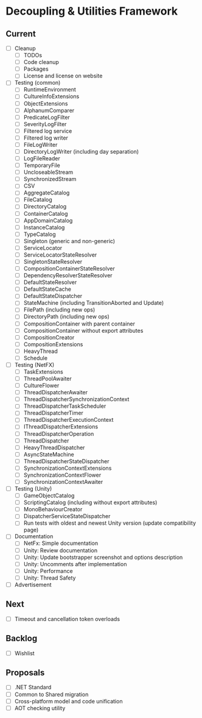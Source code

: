 # Decoupling & Utilities Framework

## Current

- [ ] Cleanup
  - [ ] TODOs
  - [ ] Code cleanup
  - [ ] Packages
  - [ ] License and license on website
- [ ] Testing (common)
  - [ ] RuntimeEnvironment
  - [ ] CultureInfoExtensions
  - [ ] ObjectExtensions
  - [ ] AlphanumComparer
  - [ ] PredicateLogFilter
  - [ ] SeverityLogFilter
  - [ ] Filtered log service
  - [ ] Filtered log writer
  - [ ] FileLogWriter
  - [ ] DirectoryLogWriter (including day separation)
  - [ ] LogFileReader
  - [ ] TemporaryFile
  - [ ] UncloseableStream
  - [ ] SynchronizedStream
  - [ ] CSV
  - [ ] AggregateCatalog
  - [ ] FileCatalog
  - [ ] DirectoryCatalog
  - [ ] ContainerCatalog
  - [ ] AppDomainCatalog
  - [ ] InstanceCatalog
  - [ ] TypeCatalog
  - [ ] Singleton (generic and non-generic)
  - [ ] ServiceLocator
  - [ ] ServiceLocatorStateResolver
  - [ ] SingletonStateResolver
  - [ ] CompositionContainerStateResolver
  - [ ] DependencyResolverStateResolver
  - [ ] DefaultStateResolver
  - [ ] DefaultStateCache
  - [ ] DefaultStateDispatcher
  - [ ] StateMachine (including TransitionAborted and Update)
  - [ ] FilePath (including new ops)
  - [ ] DirectoryPath (including new ops)
  - [ ] CompositionContainer with parent container
  - [ ] CompositionContainer without export attributes
  - [ ] CompositionCreator
  - [ ] CompositionExtensions
  - [ ] HeavyThread
  - [ ] Schedule
- [ ] Testing (NetFX)
  - [ ] TaskExtensions
  - [ ] ThreadPoolAwaiter
  - [ ] CultureFlower
  - [ ] ThreadDispatcherAwaiter
  - [ ] ThreadDispatcherSynchronizationContext
  - [ ] ThreadDispatcherTaskScheduler
  - [ ] ThreadDispatcherTimer
  - [ ] ThreadDispatcherExecutionContext
  - [ ] IThreadDispatcherExtensions
  - [ ] ThreadDispatcherOperation
  - [ ] ThreadDispatcher
  - [ ] HeavyThreadDispatcher
  - [ ] AsyncStateMachine
  - [ ] ThreadDispatcherStateDispatcher
  - [ ] SynchronizationContextExtensions
  - [ ] SynchronizationContextFlower
  - [ ] SynchronizationContextAwaiter
- [ ] Testing (Unity)
  - [ ] GameObjectCatalog
  - [ ] ScriptingCatalog (including without export attributes)
  - [ ] MonoBehaviourCreator
  - [ ] DispatcherServiceStateDispatcher
  - [ ] Run tests with oldest and newest Unity version (update compatibility page)
- [ ] Documentation
  - [ ] NetFx: Simple documentation
  - [ ] Unity: Review documentation
  - [ ] Unity: Update bootstrapper screenshot and options description
  - [ ] Unity: Uncomments after implementation
  - [ ] Unity: Performance
  - [ ] Unity: Thread Safety
- [ ] Advertisement

## Next

- [ ] Timeout and cancellation token overloads

## Backlog

- [ ] Wishlist

## Proposals

- [ ] .NET Standard
- [ ] Common to Shared migration
- [ ] Cross-platform model and code unification
- [ ] AOT checking utility
